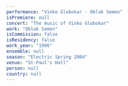 ```yaml
---
performance: "Vinko Globokar - Oblak Semen"
isPremiere: null
concert: "The music of Vinko Globokar"
work: "Oblak Semen"
isCommission: false
isResidency: false
work_year: "1996"
ensemble: null
season: "Electric Spring 2004"
venue: "St-Paul's Hall"
person: null
country: null
---
```


